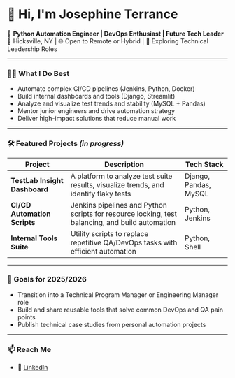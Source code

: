 # 👋 Hi, I'm Josephine Terrance

🚀 **Python Automation Engineer | DevOps Enthusiast | Future Tech Leader**  
📍 Hicksville, NY | 🌐 Open to Remote or Hybrid | 💼 Exploring Technical Leadership Roles

---

### 👩‍💻 What I Do Best

- Automate complex CI/CD pipelines (Jenkins, Python, Docker)
- Build internal dashboards and tools (Django, Streamlit)
- Analyze and visualize test trends and stability (MySQL + Pandas)
- Mentor junior engineers and drive automation strategy
- Deliver high-impact solutions that reduce manual work

---

### 🛠️ Featured Projects *(in progress)*

| Project | Description | Tech Stack |
|--------|-------------|------------|
| **TestLab Insight Dashboard** | A platform to analyze test suite results, visualize trends, and identify flaky tests | Django, Pandas, MySQL |
| **CI/CD Automation Scripts** | Jenkins pipelines and Python scripts for resource locking, test balancing, and build automation | Python, Jenkins |
| **Internal Tools Suite** | Utility scripts to replace repetitive QA/DevOps tasks with efficient automation | Python, Shell |

---

### 🎯 Goals for 2025/2026

- Transition into a Technical Program Manager or Engineering Manager role  
- Build and share reusable tools that solve common DevOps and QA pain points  
- Publish technical case studies from personal automation projects  

---

### 📫 Reach Me 
- 🔗 [LinkedIn](https://www.linkedin.com/in/josphine-terrance-25804b20a/) 

